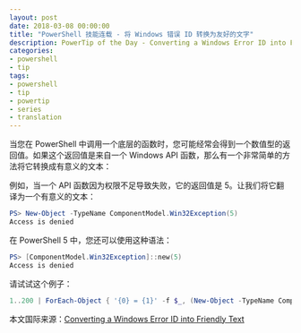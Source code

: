 ```yaml
---
layout: post
date: 2018-03-08 00:00:00
title: "PowerShell 技能连载 - 将 Windows 错误 ID 转换为友好的文字"
description: PowerTip of the Day - Converting a Windows Error ID into Friendly Text
categories:
- powershell
- tip
tags:
- powershell
- tip
- powertip
- series
- translation
---
```

当您在 PowerShell 中调用一个底层的函数时，您可能经常会得到一个数值型的返回值。如果这个返回值是来自一个 Windows API 函数，那么有一个非常简单的方法将它转换成有意义的文本：

例如，当一个 API 函数因为权限不足导致失败，它的返回值是 5。让我们将它翻译为一个有意义的文本：

```powershell
PS> New-Object -TypeName ComponentModel.Win32Exception(5)
Access is denied
```

在 PowerShell 5 中，您还可以使用这种语法：

```powershell
PS> [ComponentModel.Win32Exception]::new(5)
Access is denied
```

请试试这个例子：

```powershell
1..200 | ForEach-Object { '{0} = {1}' -f $_, (New-Object -TypeName ComponentModel.Win32Exception($_)) }
```

<!--more-->
本文国际来源：[Converting a Windows Error ID into Friendly Text](http://community.idera.com/powershell/powertips/b/tips/posts/converting-a-windows-error-id-into-friendly-text)
